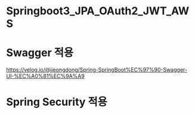 # Springboot3_JPA_OAuth2_JWT_AWS

# Swagger 적용
https://velog.io/@jjeongdong/Spring-SpringBoot%EC%97%90-Swagger-UI-%EC%A0%81%EC%9A%A9

# Spring Security 적용

